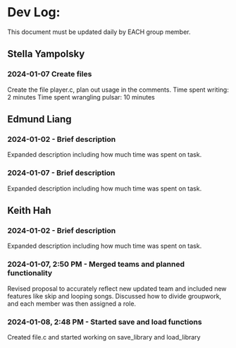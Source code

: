 # Dev Log:

This document must be updated daily by EACH group member.
## Stella Yampolsky

### 2024-01-07 Create files
Create the file player.c, plan out usage in the comments.
Time spent writing: 2 minutes
Time spent wrangling pulsar: 10 minutes
## Edmund Liang

### 2024-01-02 - Brief description
Expanded description including how much time was spent on task.

### 2024-01-07 - Brief description
Expanded description including how much time was spent on task.

## Keith Hah

### 2024-01-02 - Brief description
Expanded description including how much time was spent on task.

### 2024-01-07, 2:50 PM - Merged teams and planned functionality
Revised proposal to accurately reflect new updated team and included new features like skip and looping songs. Discussed how to divide groupwork, and each member was then assigned a role.

### 2024-01-08, 2:48 PM - Started save and load functions
Created file.c and started working on save_library and load_library
